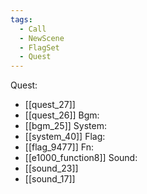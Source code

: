 ```yaml
---
tags:
  - Call
  - NewScene
  - FlagSet
  - Quest
---
```

Quest:
- [[quest_27]]
- [[quest_26]]
Bgm:
- [[bgm_25]]
System:
- [[system_40]]
Flag:
- [[flag_9477]]
Fn:
- [[e1000_function8]]
Sound:
- [[sound_23]]
- [[sound_17]]
